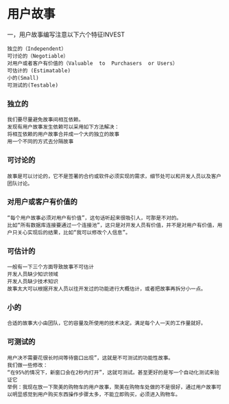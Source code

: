 # 用户故事

一，用户故事编写注意以下六个特征INVEST

```
独立的（Independent）
可讨论的（Negotiable）
对用户或者客户有价值的（Valuable  to  Purchasers  or Users）
可估计的 (Estimatable)
小的(Small)
可测试的(Testable)
```

### **独立的**

```
我们要尽量避免故事间相互依赖。
发现有用户故事发生依赖可以采用如下方法解决：
将相互依赖的用户故事合并成一个大的独立的故事
用一个不同的方式去分隔故事
```

### **可讨论的**

```
故事是可以讨论的，它不是签署的合约或软件必须实现的需求，细节处可以和开发人员以及客户团队讨论。
```

### **对用户或客户有价值的**

```
“每个用户故事必须对用户有价值”，这句话听起来很吸引人，可那是不对的。
比如“所有数据库连接要通过一个连接池”，这只是对开发人员有价值，并不是对用户有价值，用户只关心实现后的结果，比如“我可以修改个人信息”。
```

### **可估计的**

```
一般有一下三个方面导致故事不可估计
开发人员缺少知识领域
开发人员缺少技术知识
故事太大可以根据开发人员以往开发过的功能进行大概估计，或者把故事再拆分小一点。
```

### **小的**

```
合适的故事大小由团队，它的容量及所使用的技术决定。满足每个人一天的工作量就好。
```

### **可测试的**

```
用户决不需要花很长时间等待窗口出现”，这就是不可测试的功能性故事。
我们做一些修改：
“在95%的情况下，新窗口会在2秒内打开”，这就可测试。甚至更好的是写一个自动化测试来验证它
举例：我现在放一下聚美的购物车的用户故事，聚美在购物车处做的不是很好，通过用户故事可以明显感觉到用户购买东西操作步骤太多，不能立即购买，必须进入购物车。
```



